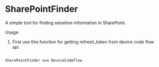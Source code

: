 # SharePointFinder

A simple tool for finding sensitive information in SharePoint.


Usage:

1. First use this function for getting refresh_token from device code flow api.
```powershell

SharePointFinder.exe DeviceCodeFlow
```

